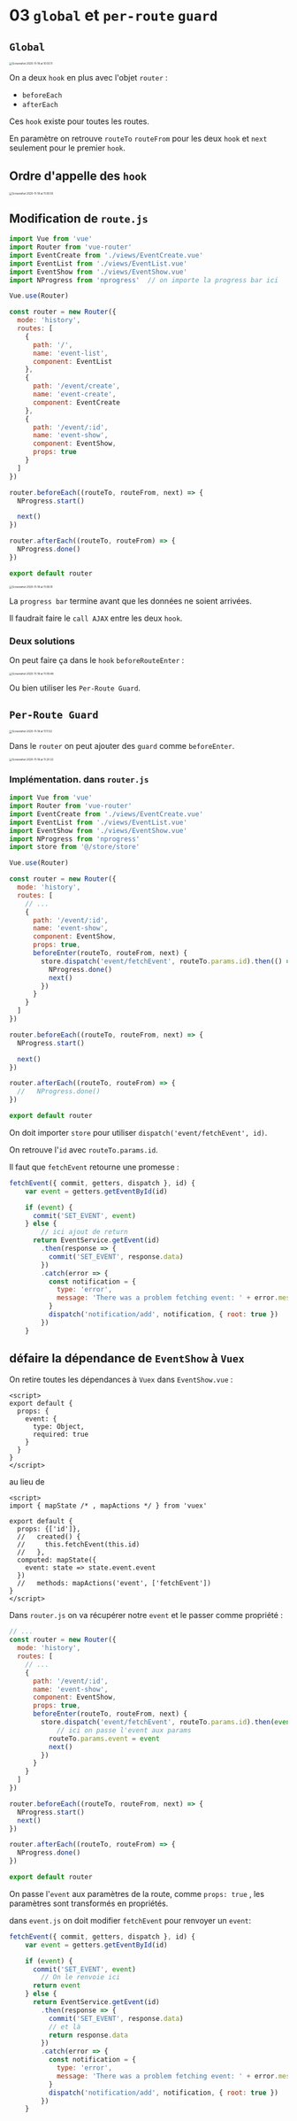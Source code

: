 # 03 `global` et `per-route` `guard`



## `Global`

<img src="assets/Screenshot 2020-11-18 at 10.55.11.png" alt="Screenshot 2020-11-18 at 10.55.11" style="zoom:33%;" />

On a deux `hook` en plus avec l'objet `router` :

- `beforeEach`
- `afterEach`

Ces `hook` existe pour toutes les routes.

En paramètre on retrouve `routeTo` `routeFrom` pour les deux `hook` et `next` seulement pour le premier `hook`.

## Ordre d'appelle des `hook`

<img src="assets/Screenshot 2020-11-18 at 11.00.55.png" alt="Screenshot 2020-11-18 at 11.00.55" style="zoom:33%;" />



## Modification de `route.js`

```js
import Vue from 'vue'
import Router from 'vue-router'
import EventCreate from './views/EventCreate.vue'
import EventList from './views/EventList.vue'
import EventShow from './views/EventShow.vue'
import NProgress from 'nprogress'  // on importe la progress bar ici

Vue.use(Router)

const router = new Router({
  mode: 'history',
  routes: [
    {
      path: '/',
      name: 'event-list',
      component: EventList
    },
    {
      path: '/event/create',
      name: 'event-create',
      component: EventCreate
    },
    {
      path: '/event/:id',
      name: 'event-show',
      component: EventShow,
      props: true
    }
  ]
})

router.beforeEach((routeTo, routeFrom, next) => {
  NProgress.start()

  next()
})

router.afterEach((routeTo, routeFrom) => {
  NProgress.done()
})

export default router
```

<img src="assets/Screenshot 2020-11-18 at 11.08.10.png" alt="Screenshot 2020-11-18 at 11.08.10" style="zoom:33%;" />

La `progress bar` termine avant que les données ne soient arrivées.

Il faudrait faire le `call AJAX` entre les deux `hook`.

### Deux solutions

On peut faire ça dans le `hook` `beforeRouteEnter` :

<img src="assets/Screenshot 2020-11-18 at 11.09.48.png" alt="Screenshot 2020-11-18 at 11.09.48" style="zoom:33%;" />

Ou bien utiliser les `Per-Route Guard`.

## `Per-Route Guard`

<img src="assets/Screenshot 2020-11-18 at 11.11.52.png" alt="Screenshot 2020-11-18 at 11.11.52" style="zoom:33%;" />

Dans le `router` on peut ajouter des `guard` comme `beforeEnter`.

<img src="assets/Screenshot 2020-11-18 at 11.20.32.png" alt="Screenshot 2020-11-18 at 11.20.32" style="zoom:33%;" />

### Implémentation. dans `router.js`

```js
import Vue from 'vue'
import Router from 'vue-router'
import EventCreate from './views/EventCreate.vue'
import EventList from './views/EventList.vue'
import EventShow from './views/EventShow.vue'
import NProgress from 'nprogress'
import store from '@/store/store'

Vue.use(Router)

const router = new Router({
  mode: 'history',
  routes: [
    // ...
    {
      path: '/event/:id',
      name: 'event-show',
      component: EventShow,
      props: true,
      beforeEnter(routeTo, routeFrom, next) {
        store.dispatch('event/fetchEvent', routeTo.params.id).then(() => {
          NProgress.done()
          next()
        })
      }
    }
  ]
})

router.beforeEach((routeTo, routeFrom, next) => {
  NProgress.start()

  next()
})

router.afterEach((routeTo, routeFrom) => {
  //   NProgress.done()
})

export default router
```

On doit importer `store` pour utiliser `dispatch('event/fetchEvent', id)`.

On retrouve l'`id` avec `routeTo.params.id`.

Il faut que `fetchEvent` retourne une promesse :

```js
fetchEvent({ commit, getters, dispatch }, id) {
    var event = getters.getEventById(id)

    if (event) {
      commit('SET_EVENT', event)
    } else {
        // ici ajout de return
      return EventService.getEvent(id)
        .then(response => {
          commit('SET_EVENT', response.data)
        })
        .catch(error => {
          const notification = {
            type: 'error',
            message: 'There was a problem fetching event: ' + error.message
          }
          dispatch('notification/add', notification, { root: true })
        })
    }
```



## défaire la dépendance de `EventShow` à `Vuex`

On retire toutes les dépendances à `Vuex` dans `EventShow.vue` :

```vue
<script>
export default {
  props: {
    event: {
      type: Object,
      required: true
    }
  }
}
</script>
```

au lieu de 

```vue
<script>
import { mapState /* , mapActions */ } from 'vuex'

export default {
  props: {['id']},
  //   created() {
  //     this.fetchEvent(this.id)
  //   },
  computed: mapState({
    event: state => state.event.event
  })
  //   methods: mapActions('event', ['fetchEvent'])
}
</script>
```

Dans `router.js` on va récupérer notre `event` et le passer comme propriété :

```js
// ...
const router = new Router({
  mode: 'history',
  routes: [
    // ...
    {
      path: '/event/:id',
      name: 'event-show',
      component: EventShow,
      props: true,
      beforeEnter(routeTo, routeFrom, next) {
        store.dispatch('event/fetchEvent', routeTo.params.id).then(event => {
            // ici on passe l'event aux params
          routeTo.params.event = event
          next()
        })
      }
    }
  ]
})

router.beforeEach((routeTo, routeFrom, next) => {
  NProgress.start()
  next()
})

router.afterEach((routeTo, routeFrom) => {
  NProgress.done()
})

export default router
```

On passe l'`event` aux paramètres de la route, comme `props: true` , les paramètres sont transformés en propriétés.

dans `event.js` on doit modifier `fetchEvent` pour renvoyer un `event`:

```js
fetchEvent({ commit, getters, dispatch }, id) {
    var event = getters.getEventById(id)

    if (event) {
      commit('SET_EVENT', event)
        // On le renvoie ici
      return event
    } else {
      return EventService.getEvent(id)
        .then(response => {
          commit('SET_EVENT', response.data)
          // et là
          return response.data
        })
        .catch(error => {
          const notification = {
            type: 'error',
            message: 'There was a problem fetching event: ' + error.message
          }
          dispatch('notification/add', notification, { root: true })
        })
    }
```

